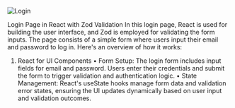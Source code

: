 ![Login](https://github.com/user-attachments/assets/48ad7a06-8ab8-4ae5-bfe1-be7549ea8694)

Login Page in React with Zod Validation
In this login page, React is used for building the user interface, and Zod is employed for validating the form inputs. The page consists of a simple form where users input their email and password to log in. Here's an overview of how it works:
1. React for UI Components
•	Form Setup: The login form includes input fields for email and password. Users enter their credentials and submit the form to trigger validation and authentication logic.
•	State Management: React's useState hooks manage form data and validation error states, ensuring the UI updates dynamically based on user input and validation outcomes.

